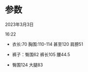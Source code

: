 # 参数


2023年3月3日

16:22

 

>  

-   衣长:70 胸围:110-114 甚至120 肩膀51

>  

-   裤子：臀围62 裤长105 腰44.5

-   臀围124 大腿83
